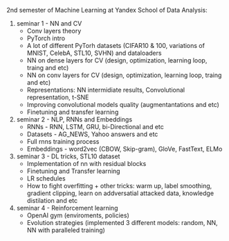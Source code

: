 2nd semester of Machine Learning at Yandex School of Data Analysis:
1. seminar 1 - NN and CV
   - Conv layers theory
   - PyTorch intro
   - A lot of different PyTorh datasets (CIFAR10 & 100, variations of MNIST, CelebA, STL10, SVHN) and dataloaders
   - NN on dense layers for CV (design, optimization, learning loop, traing and etc)
   - NN on conv layers for CV (design, optimization, learning loop, traing and etc)
   - Representations: NN intermidiate results, Convolutional representation, t-SNE
   - Improving convolutional models quality (augmentantations and etc)
   - Finetuning and transfer learning
2. seminar 2 - NLP, RNNs and Embeddings
   - RNNs - RNN, LSTM, GRU, bi-Directional and etc
   - Datasets - AG_NEWS, Yahoo answers and etc
   - Full rnns training process
   - Embeddings - word2vec (CBOW, Skip-gram), GloVe, FastText, ELMo
3. seminar 3 - DL tricks, STL10 dataset
   - Implementation of nn with residual blocks
   - Finetuning and Transfer learning
   - LR schedules
   - How to fight overfitting + other tricks: warm up, label smoothing, gradient clipping, learn on addversatial attacked data, knowledge distilation and etc
4. seminar 4 - Reinforcement learning
   - OpenAI gym (enviroments, policies)
   - Evolution strategies (implemented 3 different models: random, NN, NN with paralleled training)   
